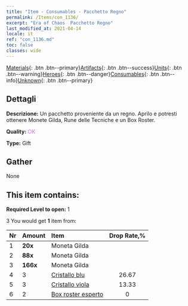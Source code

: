 ```yaml
---
title: "Item - Consumables - Pacchetto Regno"
permalink: /Items/con_1136/
excerpt: "Era of Chaos  Pacchetto Regno"
last_modified_at: 2021-04-14
locale: it
ref: "con_1136.md"
toc: false
classes: wide
---
```

 [Materials](/it/Items/){: .btn .btn--primary}[Artifacts](/it/Items/Artifacts/){: .btn .btn--success}[Units](/it/Items/Units/){: .btn .btn--warning}[Heroes](/it/Items/Heroes/){: .btn .btn--danger}[Consumables](/it/Items/Consumables/){: .btn .btn--info}[Unknown](/it/Items/Unknown/){: .btn .btn--primary}

## Dettagli
 **Descrizione:** Un pacchetto proveniente da un regno. Aprilo e potresti ottenere Monete Gilda, Rune delle Tecniche e un Box Roster.

 **Quality:** <span style="color: #DA70D6">OK</span>

 **Type:** Gift

## Gather

  None

## This item contains:

 **Required Level to open:** 1

 3 You would get **1** item  from:

  | Nr | Amount |     Item    | Drop Rate,% |
  |:---|:-------|:------------|:---------:|
  | 1 |  **20x** | Moneta Gilda |  | 26.67 | 
  | 2 |  **88x** | Moneta Gilda |  | 20 | 
  | 3 |  **166x** | Moneta Gilda |  | 13.33 | 
  | 4 | 3 | [Cristallo blu](/it/Items/con_716/) | 26.67 | 
  | 5 | 3 | [Cristallo viola](/it/Items/con_720/) | 13.33 | 
  | 6 | 2 | [Box roster esperto](/it/Items/con_767/) | 0 | 
